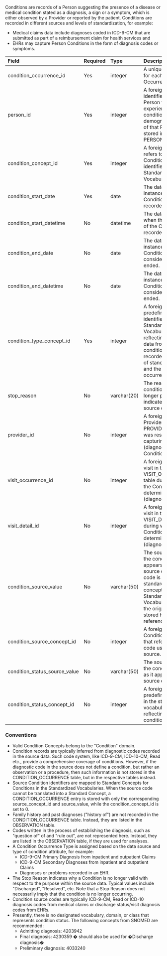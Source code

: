 Conditions are records of a Person suggesting the presence of a disease or medical condition stated as a diagnosis, a sign or a symptom, which is either observed by a Provider or reported by the patient. Conditions are recorded in different sources and levels of standardization, for example:

  * Medical claims data include diagnoses coded in ICD-9-CM that are submitted as part of a reimbursement claim for health services and 
  * EHRs may capture Person Conditions in the form of diagnosis codes or symptoms.

Field|Required|Type|Description
:--------------------------------|:--------|:------------|:------------------------------------------------------------
| condition_occurrence_id        | Yes       | integer      | A unique identifier for each Condition Occurrence event.                                                                                                                                                         |
| person_id                      | Yes       | integer      | A foreign key identifier to the Person who is experiencing the condition. The demographic details of that Person are stored in the PERSON table.                                                                 |
| condition_concept_id           | Yes       | integer      | A foreign key that refers to a Standard Condition Concept identifier in the Standardized Vocabularies.                                                                                                           |
| condition_start_date           | Yes       | date         | The date when the instance of the Condition is recorded.                                                                                                                                                         |
| condition_start_datetime       | No        | datetime     | The date and time when the instance of the Condition is recorded.                                                                                                                                                |
| condition_end_date             | No        | date         | The date when the instance of the Condition is considered to have ended.                                                                                                                                         |
| condition_end_datetime         | No        | date         | The date when the instance of the Condition is considered to have ended.                                                                                                                                         |
| condition_type_concept_id      | Yes       | integer      | A foreign key to the predefined Concept identifier in the Standardized Vocabularies reflecting the source data from which the condition was recorded, the level of standardization, and the type of occurrence.  |
| stop_reason                    | No        | varchar(20)  | The reason that the condition was no longer present, as indicated in the source data.                                                                                                                            |
| provider_id                    | No        | integer      | A foreign key to the Provider in the PROVIDER table who was responsible for capturing (diagnosing) the Condition.                                                                                                |
| visit_occurrence_id            | No        | integer      | A foreign key to the visit in the VISIT_OCCURRENCE table during which the Condition was determined (diagnosed).                                                                                                  |
| visit_detail_id                | No        | integer      | A foreign key to the visit in the VISIT_DETAIL table during which the Condition was determined (diagnosed).                                                                                                           |
| condition_source_value         | No        | varchar(50)  | The source code for the condition as it appears in the source data. This code is mapped to a standard condition concept in the Standardized Vocabularies and the original code is stored here for reference.     |
| condition_source_concept_id    | No        | integer      | A foreign key to a Condition Concept that refers to the code used in the source.                                                                                                                                 |
| condition_status_source_value  | No        | varchar(50)  | The source code for the condition status as it appears in the source data.    |
| condition_status_concept_id    | No        | integer      | A foreign key to the predefined concept in the standard vocabulary reflecting the condition status |

### Conventions 

  * Valid Condition Concepts belong to the "Condition" domain. 
  * Condition records are typically inferred from diagnostic codes recorded in the source data. Such code system, like ICD-9-CM, ICD-10-CM, Read etc., provide a comprehensive coverage of conditions. However, if the diagnostic code in the source does not define a condition, but rather an observation or a procedure, then such information is not stored in the CONDITION_OCCURRENCE table, but in the respective tables instead.
  * Source Condition identifiers are mapped to Standard Concepts for Conditions in the Standardized Vocabularies. When the source code cannot be translated into a Standard Concept, a CONDITION_OCCURRENCE entry is stored with only the corresponding source_concept_id and source_value, while the condition_concept_id is set to 0. 
  * Family history and past diagnoses ("history of") are not recorded in the CONDITION_OCCURRENCE table. Instead, they are listed in the OBSERVATION table.
  * Codes written in the process of establishing the diagnosis, such as "question of" of and "rule out", are not represented here.  Instead, they are listed in the OBSERVATION table, if they are used for analyses.
  * A Condition Occurrence Type is assigned based on the data source and type of condition attribute, for example:
    * ICD-9-CM Primary Diagnosis from inpatient and outpatient Claims
    * ICD-9-CM Secondary Diagnoses from inpatient and outpatient Claims
    * Diagnoses or problems recorded in an EHR.
  * The Stop Reason indicates why a Condition is no longer valid with respect to the purpose within the source data. Typical values include "Discharged", "Resolved", etc.  Note that a Stop Reason does not necessarily imply that the condition is no longer occurring.
  * Condition source codes are typically ICD-9-CM, Read or ICD-10 diagnosis codes from medical claims or discharge status/visit diagnosis codes from EHRs.
  * Presently, there is no designated vocabulary, domain, or class that represents condition status. The following concepts from SNOMED are recommended:
    * Admitting diagnosis: 4203942
    * Final diagnosis: 4230359 � should also be used for �Discharge diagnosis�
    * Preliminary diagnosis: 4033240
